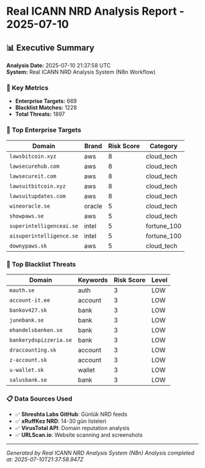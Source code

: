 # Real ICANN NRD Analysis Report - 2025-07-10

## 📊 Executive Summary

**Analysis Date:** 2025-07-10 21:37:58 UTC  
**System:** Real ICANN NRD Analysis System (N8n Workflow)

### 🎯 Key Metrics
- **Enterprise Targets:** 669
- **Blacklist Matches:** 1228
- **Total Threats:** 1897

### 🎯 Top Enterprise Targets

| Domain | Brand | Risk Score | Category |
|--------|-------|------------|----------|
| `lawsbitcoin.xyz` | aws | 8 | cloud_tech |
| `lawsecurehub.com` | aws | 8 | cloud_tech |
| `lawsecureit.com` | aws | 8 | cloud_tech |
| `lawsuitbitcoin.xyz` | aws | 8 | cloud_tech |
| `lawsuitupdates.com` | aws | 8 | cloud_tech |
| `wineoracle.se` | oracle | 5 | cloud_tech |
| `showpaws.se` | aws | 5 | cloud_tech |
| `superintelligenceai.se` | intel | 5 | fortune_100 |
| `aisuperintelligence.se` | intel | 5 | fortune_100 |
| `downypaws.sk` | aws | 5 | cloud_tech |

### 🚨 Top Blacklist Threats

| Domain | Keywords | Risk Score | Level |
|--------|----------|------------|-------|
| `mauth.se` | auth | 3 | LOW |
| `account-it.ee` | account | 3 | LOW |
| `bankov427.sk` | bank | 3 | LOW |
| `junebank.se` | bank | 3 | LOW |
| `ehandelsbanken.se` | bank | 3 | LOW |
| `bankerydspizzeria.se` | bank | 3 | LOW |
| `draccounting.sk` | account | 3 | LOW |
| `z-account.sk` | account | 3 | LOW |
| `u-wallet.sk` | wallet | 3 | LOW |
| `salusbank.se` | bank | 3 | LOW |

### 📋 Data Sources Used
- ✅ **Shreshta Labs GitHub**: Günlük NRD feeds
- ✅ **xRuffKez NRD**: 14-30 gün listeleri  
- ✅ **VirusTotal API**: Domain reputation analysis
- ✅ **URLScan.io**: Website scanning and screenshots

---
*Generated by Real ICANN NRD Analysis System (N8n)*
*Analysis completed at: 2025-07-10T21:37:58.947Z*